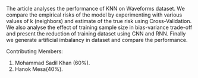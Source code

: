 The article analyses the performance of KNN on Waveforms dataset. We compare the empirical risks of the model by experimenting with various values of k (neighbors) and estimate of the true risk using Cross-Validation. 
We also analyse the effect of training sample size in bias-variance trade-off and present the reduction of training dataset using CNN and RNN. 
Finally we generate artificial imbalancy in dataset and compare the performance.


Contributing Members:
1. Mohammad Sadil Khan (60%).
2. Hanok Mesa(40%).
